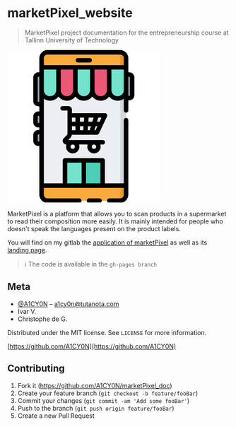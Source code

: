 # marketPixel_website

> MarketPixel project documentation for the entrepreneurship course at Tallinn University of Technology

![](assets/logo.png)

MarketPixel is a platform that allows you to scan products in a supermarket to read their composition more easily. It is mainly intended for people who doesn't speak the languages present on the product labels.

You will find on my gitlab the [application of marketPixel](https://gitlab.com/A1CY0N/marketpixel) as well as its [landing page](https://github.com/A1CY0N/marketPixel_website).

> :information_source: The code is available in the ```gh-pages branch```

## Meta

* [@A1CY0N](https://mamot.fr/@a1c0n) – a1cy0n@tutanota.com
* Ivar V.
* Christophe de G.

Distributed under the MIT license. See ``LICENSE`` for more information.

[https://github.com/A1CY0N](https://github.com/A1CY0N)

## Contributing

1. Fork it (<https://github.com/A1CY0N/marketPixel_doc>)
2. Create your feature branch (`git checkout -b feature/fooBar`)
3. Commit your changes (`git commit -am 'Add some fooBar'`)
4. Push to the branch (`git push origin feature/fooBar`)
5. Create a new Pull Request